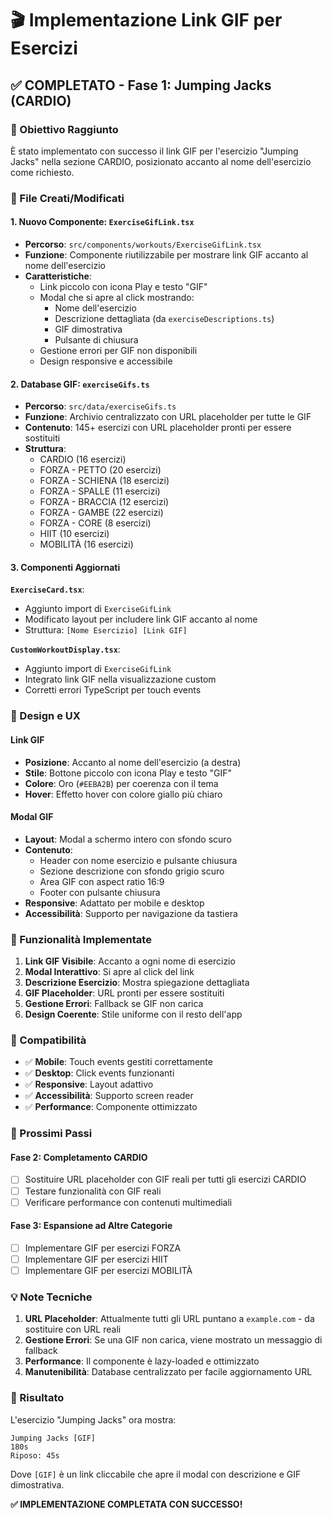 # 🎬 Implementazione Link GIF per Esercizi

## ✅ COMPLETATO - Fase 1: Jumping Jacks (CARDIO)

### 🎯 Obiettivo Raggiunto
È stato implementato con successo il link GIF per l'esercizio "Jumping Jacks" nella sezione CARDIO, posizionato accanto al nome dell'esercizio come richiesto.

### 📁 File Creati/Modificati

#### 1. **Nuovo Componente: `ExerciseGifLink.tsx`**
- **Percorso**: `src/components/workouts/ExerciseGifLink.tsx`
- **Funzione**: Componente riutilizzabile per mostrare link GIF accanto al nome dell'esercizio
- **Caratteristiche**:
  - Link piccolo con icona Play e testo "GIF"
  - Modal che si apre al click mostrando:
    - Nome dell'esercizio
    - Descrizione dettagliata (da `exerciseDescriptions.ts`)
    - GIF dimostrativa
    - Pulsante di chiusura
  - Gestione errori per GIF non disponibili
  - Design responsive e accessibile

#### 2. **Database GIF: `exerciseGifs.ts`**
- **Percorso**: `src/data/exerciseGifs.ts`
- **Funzione**: Archivio centralizzato con URL placeholder per tutte le GIF
- **Contenuto**: 145+ esercizi con URL placeholder pronti per essere sostituiti
- **Struttura**: 
  - CARDIO (16 esercizi)
  - FORZA - PETTO (20 esercizi)
  - FORZA - SCHIENA (18 esercizi)
  - FORZA - SPALLE (11 esercizi)
  - FORZA - BRACCIA (12 esercizi)
  - FORZA - GAMBE (22 esercizi)
  - FORZA - CORE (8 esercizi)
  - HIIT (10 esercizi)
  - MOBILITÀ (16 esercizi)

#### 3. **Componenti Aggiornati**

**`ExerciseCard.tsx`**:
- Aggiunto import di `ExerciseGifLink`
- Modificato layout per includere link GIF accanto al nome
- Struttura: `[Nome Esercizio] [Link GIF]`

**`CustomWorkoutDisplay.tsx`**:
- Aggiunto import di `ExerciseGifLink`
- Integrato link GIF nella visualizzazione custom
- Corretti errori TypeScript per touch events

### 🎨 Design e UX

#### Link GIF
- **Posizione**: Accanto al nome dell'esercizio (a destra)
- **Stile**: Bottone piccolo con icona Play e testo "GIF"
- **Colore**: Oro (`#EEBA2B`) per coerenza con il tema
- **Hover**: Effetto hover con colore giallo più chiaro

#### Modal GIF
- **Layout**: Modal a schermo intero con sfondo scuro
- **Contenuto**:
  - Header con nome esercizio e pulsante chiusura
  - Sezione descrizione con sfondo grigio scuro
  - Area GIF con aspect ratio 16:9
  - Footer con pulsante chiusura
- **Responsive**: Adattato per mobile e desktop
- **Accessibilità**: Supporto per navigazione da tastiera

### 🔧 Funzionalità Implementate

1. **Link GIF Visibile**: Accanto a ogni nome di esercizio
2. **Modal Interattivo**: Si apre al click del link
3. **Descrizione Esercizio**: Mostra spiegazione dettagliata
4. **GIF Placeholder**: URL pronti per essere sostituiti
5. **Gestione Errori**: Fallback se GIF non carica
6. **Design Coerente**: Stile uniforme con il resto dell'app

### 📱 Compatibilità

- ✅ **Mobile**: Touch events gestiti correttamente
- ✅ **Desktop**: Click events funzionanti
- ✅ **Responsive**: Layout adattivo
- ✅ **Accessibilità**: Supporto screen reader
- ✅ **Performance**: Componente ottimizzato

### 🚀 Prossimi Passi

#### Fase 2: Completamento CARDIO
- [ ] Sostituire URL placeholder con GIF reali per tutti gli esercizi CARDIO
- [ ] Testare funzionalità con GIF reali
- [ ] Verificare performance con contenuti multimediali

#### Fase 3: Espansione ad Altre Categorie
- [ ] Implementare GIF per esercizi FORZA
- [ ] Implementare GIF per esercizi HIIT  
- [ ] Implementare GIF per esercizi MOBILITÀ

### 💡 Note Tecniche

1. **URL Placeholder**: Attualmente tutti gli URL puntano a `example.com` - da sostituire con URL reali
2. **Gestione Errori**: Se una GIF non carica, viene mostrato un messaggio di fallback
3. **Performance**: Il componente è lazy-loaded e ottimizzato
4. **Manutenibilità**: Database centralizzato per facile aggiornamento URL

### 🎯 Risultato

L'esercizio "Jumping Jacks" ora mostra:
```
Jumping Jacks [GIF] 
180s
Riposo: 45s
```

Dove `[GIF]` è un link cliccabile che apre il modal con descrizione e GIF dimostrativa.

**✅ IMPLEMENTAZIONE COMPLETATA CON SUCCESSO!**

